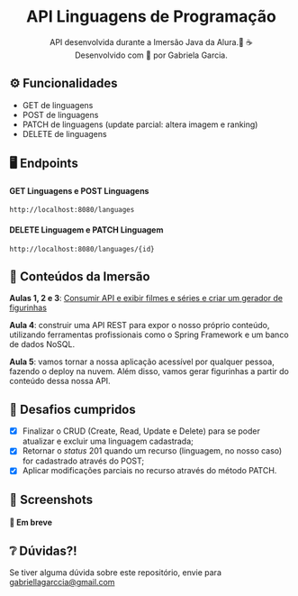 <div align="center">
  <h1>API Linguagens de Programação</h1>
  <p>API desenvolvida durante a Imersão Java da Alura.🤿 ☕ <br>
  Desenvolvido com 💙 por Gabriela Garcia.</p>
</div>

## ⚙️ Funcionalidades 
- GET de linguagens
- POST de linguagens
- PATCH de linguagens (update parcial: altera imagem e ranking)
- DELETE de linguagens

## 🖥️ Endpoints
#### GET Linguagens e POST Linguagens
````
http://localhost:8080/languages
````
#### DELETE Linguagem e PATCH Linguagem
````
http://localhost:8080/languages/{id}
````

## 📒 Conteúdos da Imersão 
**Aulas 1, 2 e 3**: [Consumir API e exibir filmes e séries e criar um gerador de figurinhas](https://github.com/gabsgc/alura-stickers)

**Aula 4**: construir uma API REST para expor o nosso próprio conteúdo, utilizando ferramentas profissionais como o Spring Framework e um banco de dados NoSQL.

**Aula 5**: vamos tornar a nossa aplicação acessível por qualquer pessoa, fazendo o deploy na nuvem. Além disso, vamos gerar figurinhas a partir do conteúdo dessa nossa API.

## 🎯 Desafios cumpridos
  - [X] Finalizar o CRUD (Create, Read, Update e Delete) para se poder atualizar e excluir uma linguagem cadastrada;
  - [X] Retornar o *status* 201 quando um recurso (linguagem, no nosso caso) for cadastrado através do POST;
  - [X] Aplicar modificações parciais no recurso através do método PATCH.

## 📸 Screenshots
####  🚧 Em breve

## ❔ Dúvidas?!
Se tiver alguma dúvida sobre este repositório, envie para gabriellagarccia@gmail.com
